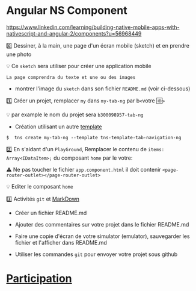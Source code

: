 # Angular NS Component


https://www.linkedin.com/learning/building-native-mobile-apps-with-nativescript-and-angular-2/components?u=56968449

:zero: Dessiner, à la main, une page d'un écran mobile (sketch) et en prendre une photo 

:bulb: Ce `sketch` sera utiliser pour créer une application mobile

```
La page comprendra du texte et une ou des images
```

* montrer l'image du `sketch` dans son fichier `README.md` (voir ci-dessous)

:one: Créer un projet, remplacer `my` dans `my-tab-ng` par b`<`votre :id:`>`

:bulb: par example le nom du projet sera `b300098957-tab-ng` 

* Création utilisant un autre [template](https://github.com/NativeScript/nativescript-app-templates)

```
$  tns create my-tab-ng --template tns-template-tab-navigation-ng
```

:two: En s'aidant d'un `PlayGround`, Remplacer le contenu de `items: Array<IDataItem>;` du composant `home` par le votre:

:warning: Ne pas toucher le fichier `app.component.html` il doit contenir `<page-router-outlet></page-router-outlet>`

:bulb: Editer le composant `home`


:three: Activités `git` et [MarkDown](https://github.com/CollegeBoreal/Tutoriels/tree/master/M.MarkDown)

* Créer un fichier README.md

* Ajouter des commentaires sur votre projet dans le fichier README.md

* Faire une copie d'écran de votre simulator (emulator), sauvegarder les fichier et l'afficher dans README.md

* Utiliser les commandes `git` pour envoyer votre projet sous github

# [Participation](Participation.md)

